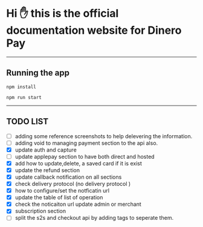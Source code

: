 # Hi ✋ this is the official documentation website for Dinero Pay

---

## Running the app

`npm install`

`npm run start`

---

## TODO LIST

- [ ] adding some reference screenshots to help delevering the information.
- [ ] adding void to managing payment section to the api also.
- [x] update auth and capture
- [ ] update applepay section to have both direct and hosted
- [x] add how to update,delete, a saved card if it is exist
- [x] update the refund section
- [x] update callback notification on all sections
- [x] check delivery protocol (no delivery protocol )
- [x] how to configure/set the notficatin url
- [x] update the table of list of operation
- [x] check the noticaiton url update admin or merchant
- [x] subscription section
- [ ] split the s2s and checkout api by adding tags to seperate them.
